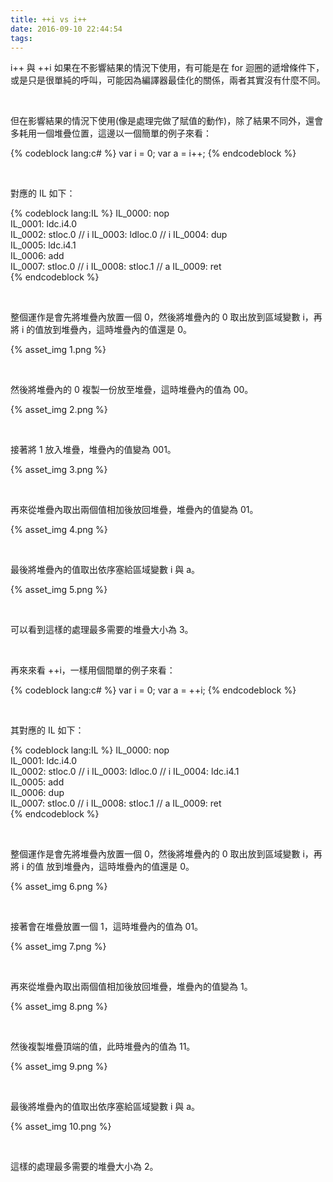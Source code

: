```yaml
---
title: ++i vs i++
date: 2016-09-10 22:44:54
tags:
---
```


i++ 與 ++i 如果在不影響結果的情況下使用，有可能是在 for 迴圈的遞增條件下，或是只是很單純的呼叫，可能因為編譯器最佳化的關係，兩者其實沒有什麼不同。

<!-- More -->

<br/>

但在影響結果的情況下使用(像是處理完做了賦值的動作)，除了結果不同外，還會多耗用一個堆疊位置，這邊以一個簡單的例子來看：  

{% codeblock lang:c# %}
var i = 0;
var a = i++;
{% endcodeblock %}

<br/>


對應的 IL 如下：  

{% codeblock lang:IL %}
IL_0000:  nop         
IL_0001:  ldc.i4.0    
IL_0002:  stloc.0     // i
IL_0003:  ldloc.0     // i
IL_0004:  dup         
IL_0005:  ldc.i4.1    
IL_0006:  add         
IL_0007:  stloc.0     // i
IL_0008:  stloc.1     // a
IL_0009:  ret        
{% endcodeblock %}

<br/>


整個運作是會先將堆疊內放置一個 0，然後將堆疊內的 0 取出放到區域變數 i，再將 i 的值放到堆疊內，這時堆疊內的值還是 0。

{% asset_img 1.png %}

<br/>


然後將堆疊內的 0 複製一份放至堆疊，這時堆疊內的值為 00。  

{% asset_img 2.png %}

<br/>


接著將 1 放入堆疊，堆疊內的值變為 001。  

{% asset_img 3.png %}

<br/>


再來從堆疊內取出兩個值相加後放回堆疊，堆疊內的值變為 01。  

{% asset_img 4.png %}

<br/>


最後將堆疊內的值取出依序塞給區域變數 i 與 a。  

{% asset_img 5.png %}

<br/>


可以看到這樣的處理最多需要的堆疊大小為 3。  

<br/>


再來來看 ++i，一樣用個間單的例子來看：    

{% codeblock lang:c# %}
var i = 0;
var a = ++i;
{% endcodeblock %}

<br/>


其對應的 IL 如下：  

{% codeblock lang:IL %}
IL_0000:  nop         
IL_0001:  ldc.i4.0    
IL_0002:  stloc.0     // i
IL_0003:  ldloc.0     // i
IL_0004:  ldc.i4.1    
IL_0005:  add         
IL_0006:  dup         
IL_0007:  stloc.0     // i
IL_0008:  stloc.1     // a
IL_0009:  ret   
{% endcodeblock %}

<br/>


整個運作是會先將堆疊內放置一個 0，然後將堆疊內的 0 取出放到區域變數 i，再將 i 的值
放到堆疊內，這時堆疊內的值還是 0。

{% asset_img 6.png %}

<br/>


接著會在堆疊放置一個 1，這時堆疊內的值為 01。  

{% asset_img 7.png %}

<br/>


再來從堆疊內取出兩個值相加後放回堆疊，堆疊內的值變為 1。  

{% asset_img 8.png %}

<br/>


然後複製堆疊頂端的值，此時堆疊內的值為 11。  

{% asset_img 9.png %}

<br/>


最後將堆疊內的值取出依序塞給區域變數 i 與 a。  

{% asset_img 10.png %}

<br/>


這樣的處理最多需要的堆疊大小為 2。  
